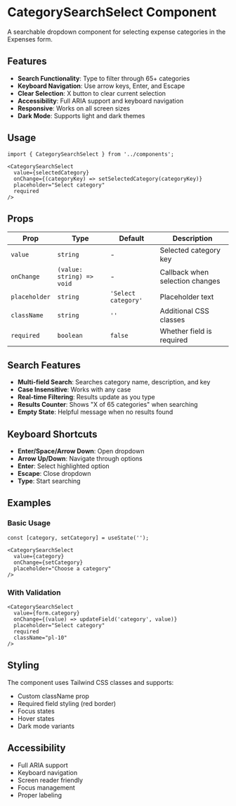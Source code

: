 # CategorySearchSelect Component

A searchable dropdown component for selecting expense categories in the Expenses form.

## Features

- **Search Functionality**: Type to filter through 65+ categories
- **Keyboard Navigation**: Use arrow keys, Enter, and Escape
- **Clear Selection**: X button to clear current selection
- **Accessibility**: Full ARIA support and keyboard navigation
- **Responsive**: Works on all screen sizes
- **Dark Mode**: Supports light and dark themes

## Usage

```tsx
import { CategorySearchSelect } from '../components';

<CategorySearchSelect
  value={selectedCategory}
  onChange={(categoryKey) => setSelectedCategory(categoryKey)}
  placeholder="Select category"
  required
/>
```

## Props

| Prop | Type | Default | Description |
|------|------|---------|-------------|
| `value` | `string` | - | Selected category key |
| `onChange` | `(value: string) => void` | - | Callback when selection changes |
| `placeholder` | `string` | `'Select category'` | Placeholder text |
| `className` | `string` | `''` | Additional CSS classes |
| `required` | `boolean` | `false` | Whether field is required |

## Search Features

- **Multi-field Search**: Searches category name, description, and key
- **Case Insensitive**: Works with any case
- **Real-time Filtering**: Results update as you type
- **Results Counter**: Shows "X of 65 categories" when searching
- **Empty State**: Helpful message when no results found

## Keyboard Shortcuts

- **Enter/Space/Arrow Down**: Open dropdown
- **Arrow Up/Down**: Navigate through options
- **Enter**: Select highlighted option
- **Escape**: Close dropdown
- **Type**: Start searching

## Examples

### Basic Usage
```tsx
const [category, setCategory] = useState('');

<CategorySearchSelect
  value={category}
  onChange={setCategory}
  placeholder="Choose a category"
/>
```

### With Validation
```tsx
<CategorySearchSelect
  value={form.category}
  onChange={(value) => updateField('category', value)}
  placeholder="Select category"
  required
  className="pl-10"
/>
```

## Styling

The component uses Tailwind CSS classes and supports:
- Custom className prop
- Required field styling (red border)
- Focus states
- Hover states
- Dark mode variants

## Accessibility

- Full ARIA support
- Keyboard navigation
- Screen reader friendly
- Focus management
- Proper labeling
